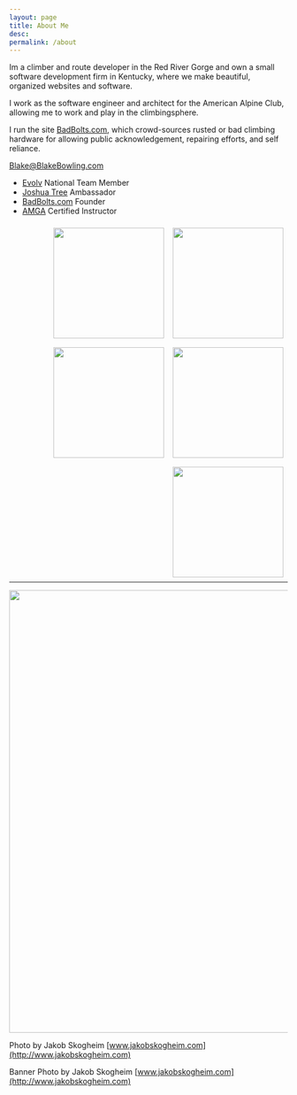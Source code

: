 ```yaml
---
layout: page
title: About Me
desc:
permalink: /about
---
```


Im a climber and route developer in the Red River Gorge and own a small software development firm in Kentucky, where we make beautiful, organized websites and software.

I work as the software engineer and architect for the American Alpine Club, allowing me to work and play in the climbingsphere.

I run the site [BadBolts.com](https://www.BadBolts.com), which crowd-sources rusted or bad climbing hardware for allowing public acknowledgement, repairing efforts, and self reliance.

[Blake@BlakeBowling.com](mailto:blake@blakebowling.com)

* [Evolv](http://evolvsports.com) National Team Member
* [Joshua Tree](http://jtreelife.com) Ambassador
* [BadBolts.com](http://badbolts.com) Founder
* [AMGA](http://amga.com) Certified Instructor


<img style="float: right; width:200px; margin:8px" src="http://blakebowling.s3.amazonaws.com/logos-backgrounds/jtree.png" />

<img style="float: right; width:200px; margin:8px" src="http://blakebowling.s3.amazonaws.com/2014/04/aac_letter_logo.jpg" />

<img style="float: right; width:200px; margin:8px" src="http://blakebowling.s3.amazonaws.com/logos-backgrounds/bad_bolts_3x4.png" />

<img style="float: right; width:200px;margin:8px" src="http://blakebowling.s3.amazonaws.com/logos-backgrounds/evolv_200.png" />

<img style="float: right; width:200px; margin:8px" src="http://blakebowling.s3.amazonaws.com/logos-backgrounds/amga_logo.jpg" />


<hr style="clear:both">

<img style="width:800px" src="http://blakebowling.s3.amazonaws.com/logos-backgrounds/8320_redrivergorge_20131010_web.jpg">


Photo by Jakob Skogheim [www.jakobskogheim.com](http://www.jakobskogheim.com)


Banner Photo by Jakob Skogheim [www.jakobskogheim.com](http://www.jakobskogheim.com)


